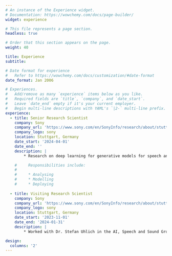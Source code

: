 ```yaml
---
# An instance of the Experience widget.
# Documentation: https://wowchemy.com/docs/page-builder/
widget: experience

# This file represents a page section.
headless: true

# Order that this section appears on the page.
weight: 40

title: Experience
subtitle:

# Date format for experience
#   Refer to https://wowchemy.com/docs/customization/#date-format
date_format: Jan 2006

# Experiences.
#   Add/remove as many `experience` items below as you like.
#   Required fields are `title`, `company`, and `date_start`.
#   Leave `date_end` empty if it's your current employer.
#   Begin multi-line descriptions with YAML's `|2-` multi-line prefix.
experience:
  - title: Senior Research Scientist 
    company: Sony
    company_url: 'https://www.sony.com/en/SonyInfo/research/about/stuttgart-laboratory1/'
    company_logo: sony
    location: Stuttgart, Germany
    date_start: '2024-04-01'
    date_end: ''
    description: |
        * Research on deep learning for generative models for speech and audio with LLM and diffusion models.

    #     Responsibilities include:
    #     
    #     * Analysing
    #     * Modelling
    #     * Deploying
        
  - title: Visiting Research Scientist
    company: Sony
    company_url: 'https://www.sony.com/en/SonyInfo/research/about/stuttgart-laboratory1/'
    company_logo: sony
    location: Stuttgart, Germany
    date_start: '2023-11-01'
    date_end: '2024-01-31'
    description: |
        * Worked with Dr. Stefan Uhlich in the AI, Speech and Sound Group. Conducted research on deep learning for effects removal and timbre transfer with diffusion models.

design:
  columns: '2'
---
```

